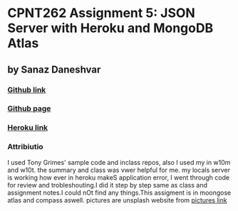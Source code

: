 # CPNT262 Assignment 5: JSON Server with Heroku and MongoDB Atlas
## by Sanaz Daneshvar
### [Github link](https://sanazdaneshvar.github.io/cpnt262-a5)
### [Github page](https://github.com/SANAZDANESHVAR)
### [ Heroku link](https://cpnt262-a5-sanaz.herokuapp.com/)
   
### Attribiutio
I used Tony Grimes'  sample code and inclass repos, also I used my in w10m and w10t. the summary and class was vwer helpful for me. my locals server is working how ever in heroku makeS application error, I went through code for review and trobleshouting.I did it step by step same as class and assignment notes.I could nOt find any things.This assigment is in moongose atlas and compass aswell.
pictures are unsplash website from [pictures link](https://unsplash.com) 

